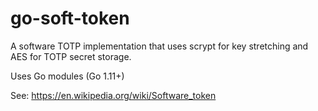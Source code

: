 # go-soft-token

A software TOTP implementation that uses scrypt for key stretching and AES for TOTP secret storage.

Uses Go modules (Go 1.11+)

See: https://en.wikipedia.org/wiki/Software_token

